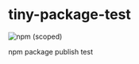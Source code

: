 # tiny-package-test

![npm (scoped)](https://img.shields.io/npm/v/@morenar/tiny.svg)

npm package publish test
